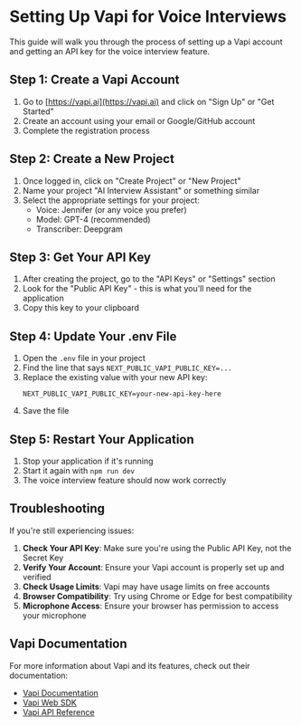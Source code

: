 # Setting Up Vapi for Voice Interviews

This guide will walk you through the process of setting up a Vapi account and getting an API key for the voice interview feature.

## Step 1: Create a Vapi Account

1. Go to [https://vapi.ai](https://vapi.ai) and click on "Sign Up" or "Get Started"
2. Create an account using your email or Google/GitHub account
3. Complete the registration process

## Step 2: Create a New Project

1. Once logged in, click on "Create Project" or "New Project"
2. Name your project "AI Interview Assistant" or something similar
3. Select the appropriate settings for your project:
   - Voice: Jennifer (or any voice you prefer)
   - Model: GPT-4 (recommended)
   - Transcriber: Deepgram

## Step 3: Get Your API Key

1. After creating the project, go to the "API Keys" or "Settings" section
2. Look for the "Public API Key" - this is what you'll need for the application
3. Copy this key to your clipboard

## Step 4: Update Your .env File

1. Open the `.env` file in your project
2. Find the line that says `NEXT_PUBLIC_VAPI_PUBLIC_KEY=...`
3. Replace the existing value with your new API key:
   ```
   NEXT_PUBLIC_VAPI_PUBLIC_KEY=your-new-api-key-here
   ```
4. Save the file

## Step 5: Restart Your Application

1. Stop your application if it's running
2. Start it again with `npm run dev`
3. The voice interview feature should now work correctly

## Troubleshooting

If you're still experiencing issues:

1. **Check Your API Key**: Make sure you're using the Public API Key, not the Secret Key
2. **Verify Your Account**: Ensure your Vapi account is properly set up and verified
3. **Check Usage Limits**: Vapi may have usage limits on free accounts
4. **Browser Compatibility**: Try using Chrome or Edge for best compatibility
5. **Microphone Access**: Ensure your browser has permission to access your microphone

## Vapi Documentation

For more information about Vapi and its features, check out their documentation:
- [Vapi Documentation](https://docs.vapi.ai/)
- [Vapi Web SDK](https://docs.vapi.ai/web-sdk)
- [Vapi API Reference](https://docs.vapi.ai/api-reference)
